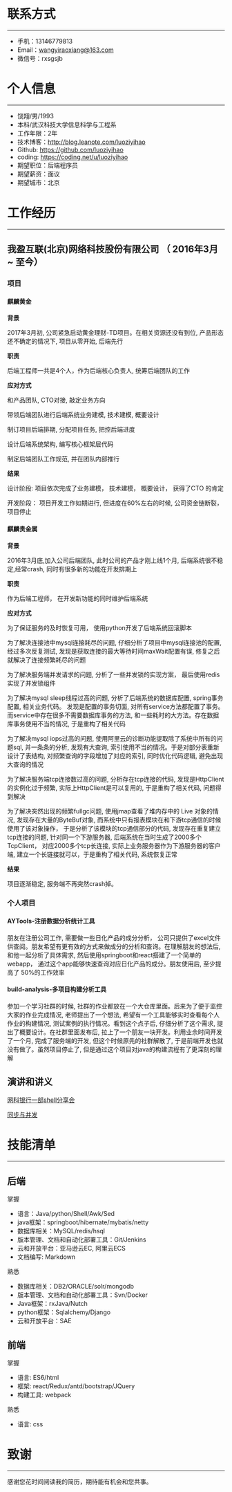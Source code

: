 
# 联系方式
---

- 手机：13146779813
- Email：wangyiraoxiang@163.com
- 微信号：rxsgsjb


# 个人信息
---

- 饶翔/男/1993 
- 本科/武汉科技大学信息科学与工程系 
- 工作年限：2年
- 技术博客：http://blog.leanote.com/luoziyihao
- Github: https://github.com/luoziyihao
- coding: https://coding.net/u/luoziyihao
- 期望职位：后端程序员
- 期望薪资：面议
- 期望城市：北京

# 工作经历
---

## 我盈互联(北京)网络科技股份有限公司 （ 2016年3月 ~ 至今）

### 项目

#### 麒麟黄金

**背景**

2017年3月初, 公司紧急启动黄金理财-TD项目。在相关资源还没有到位, 产品形态还不确定的情况下, 项目从零开始, 后端先行

**职责**

后端工程师一共是4个人，作为后端核心负责人, 统筹后端团队的工作

**应对方式**

和产品团队, CTO对接, 敲定业务方向

带领后端团队进行后端系统业务建模, 技术建模, 概要设计

制订项目后端排期, 分配项目任务, 把控后端进度

设计后端系统架构, 编写核心框架层代码

制定后端团队工作规范, 并在团队内部推行

**结果**

设计阶段: 项目依次完成了业务建模， 技术建模， 概要设计， 获得了CTO 的肯定

开发阶段： 项目开发工作如期进行, 但进度在60%左右的时候, 公司资金链断裂， 项目停止


#### 麒麟贵金属

**背景**

2016年3月底,加入公司后端团队, 此时公司的产品才刚上线1个月, 后端系统很不稳定,经常crash,  同时有很多新的功能在开发排期上

**职责** 

作为后端工程师， 在开发新功能的同时维护后端系统

**应对方式**

为了保证服务的及时恢复可用， 使用python开发了后端系统回滚脚本

为了解决连接池中mysql连接耗尽的问题, 仔细分析了项目中mysql连接池的配置, 经过多次反复测试, 发现是获取连接的最大等待时间maxWait配置有误, 修复之后就解决了连接频繁耗尽的问题

为了解决服务端并发请求的问题, 分析了一些并发锁的实现方案， 最后使用redis实现了并发锁组件

为了解决mysql sleep线程过高的问题, 分析了后端系统的数据库配置, spring事务配置, 相关业务代码。 发现是配置的事务切面, 对所有service方法都配置了事务。 而service中存在很多不需要数据库事务的方法, 和一些耗时的大方法。存在数据库事务使用不当的情况, 于是重构了相关代码

为了解决mysql iops过高的问题, 使用阿里云的诊断功能提取除了系统中所有的问题sql, 并一条条的分析, 发现有大查询, 索引使用不当的情况。于是对部分表重新设计了表结构, 对频繁查询的字段增加了对应的索引, 同时优化代码逻辑, 避免出现大查询的情况

为了解决服务端tcp连接数过高的问题, 分析存在tcp连接的代码, 发现是HttpClient 的实例化过于频繁, 实际上HttpClient是可以复用的, 于是重构了相关代码, 问题得到解决

为了解决突然出现的频繁fullgc问题, 使用jmap查看了堆内存中的 Live 对象的情况, 发现存在大量的ByteBuf对象, 而系统中只有报表模块在和下游tcp通信的时候使用了该对象操作， 于是分析了该模块的tcp通信部分的代码, 发现存在重复建立tcp连接的问题, 针对同一个下游服务器, 后端系统在当时生成了2000多个TcpClient， 对应2000多个tcp长连接, 实际上业务服务器作为下游服务器的客户端, 建立一个长链接就可以，于是重构了相关代码, 系统恢复正常

**结果**

项目逐渐稳定, 服务端不再突然crash掉。

### 个人项目

#### AYTools-注册数据分析统计工具

朋友在注册公司工作, 需要做一些日化产品的成分分析， 公司只提供了excel文件供查阅。朋友希望有更有效的方式来做成分的分析和查询。在理解朋友的想法后, 和他一起分析了具体需求, 然后使用springboot和react搭建了一个简单的webapp， 通过这个app能够快速查询对应日化产品的成分。朋友使用后, 至少提高了 50%的工作效率

#### build-analysis-多项目构建分析工具

参加一个学习社群的时候, 社群的作业都放在一个大仓库里面。后来为了便于监控大家的作业完成情况, 老师提出了一个想法, 希望有一个工具能够实时查看每个人作业的构建情况, 测试案例的执行情况。看到这个点子后, 仔细分析了这个需求, 提出了概要设计。在社群里面发布后, 拉上了一个朋友一块开发。利用业余时间开发了一个月, 完成了服务端的开发, 但这个时候原先的社群解散了, 于是前端开发也就没有做了。虽然项目停止了, 但是通过这个项目对java的构建流程有了更深刻的理解

## 演讲和讲义

[网科银行一部shell分享会](https://github.com/luoziyihao/share/tree/master/shell_share)

[同步与并发](https://github.com/luoziyihao/share/tree/master/synchronizationAndConcurrency/base)

# 技能清单
---

## 后端

掌握

- 语言：Java/python/Shell/Awk/Sed
- java框架：springboot/hibernate/mybatis/netty
- 数据库相关：MySQL/redis/hsql
- 版本管理、文档和自动化部署工具：Git/Jenkins
- 云和开放平台：亚马逊云EC, 阿里云ECS
- 文档编写: Markdown

熟悉

- 数据库相关：DB2/ORACLE/solr/mongodb
- 版本管理、文档和自动化部署工具：Svn/Docker
- Java框架：rxJava/Nutch
- python框架：Sqlalchemy/Django
- 云和开放平台：SAE

## 前端

掌握

- 语言: ES6/html
- 框架: react/Redux/antd/bootstrap/JQuery
- 构建工具: webpack

熟悉

- 语言: css

# 致谢
---

感谢您花时间阅读我的简历，期待能有机会和您共事。

